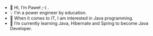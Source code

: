 - 👋 Hi, I’m Paweł ;-) .
- :bulb: I'm a power engineer by education.
- 👀 When it comes to IT, I am interested in Java programming.
- 🌱 I’m currently learning Java, Hibernate and Spring to become Java Developer.
<!---- 📫 How to reach me:.

<!---
pawel778899/pawel778899 is a ✨ special ✨ repository because its `README.md` (this file) appears on your GitHub profile.
You can click the Preview link to take a look at your changes.
--->
